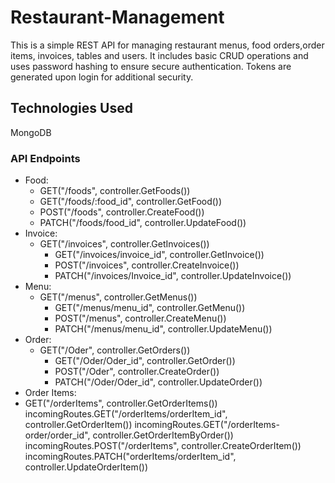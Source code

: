 # Restaurant-Management
This is a simple REST API for managing restaurant menus, food orders,order items, invoices, tables and users. It includes basic CRUD operations and uses password hashing to ensure secure authentication. Tokens are generated upon login for additional security.


## Technologies Used
MongoDB


### API Endpoints
- Food:
   - GET("/foods", controller.GetFoods())
   - GET("/foods/:food_id", controller.GetFood())
	- POST("/foods", controller.CreateFood())
	- PATCH("/foods/food_id", controller.UpdateFood())
- Invoice:
  - GET("/invoices", controller.GetInvoices())
	- GET("/invoices/invoice_id", controller.GetInvoice())
	- POST("/invoices", controller.CreateInvoice())
	- PATCH("/invoices/Invoice_id", controller.UpdateInvoice())
- Menu:
  - GET("/menus", controller.GetMenus())
	- GET("/menus/menu_id", controller.GetMenu())
	- POST("/menus", controller.CreateMenu())
	- PATCH("/menus/menu_id", controller.UpdateMenu())
- Order:
  - GET("/Oder", controller.GetOrders())
	- GET("/Oder/Oder_id", controller.GetOrder())
	- POST("/Oder", controller.CreateOrder())
	- PATCH("/Oder/Oder_id", controller.UpdateOrder())
 - Order Items:
  - GET("/orderItems", controller.GetOrderItems())
	incomingRoutes.GET("/orderItems/orderItem_id", controller.GetOrderItem())
	incomingRoutes.GET("/orderItems-order/order_id", controller.GetOrderItemByOrder())
	incomingRoutes.POST("/orderItems", controller.CreateOrderItem())
	incomingRoutes.PATCH("orderItems/orderItem_id", controller.UpdateOrderItem())
